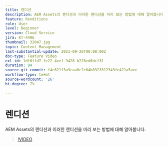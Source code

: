 ```yaml
---
title: 렌디션
description: AEM Assets의 렌디션과 이러한 렌디션을 미리 보는 방법에 대해 알아봅니다.
feature: Renditions
role: User
level: Beginner
version: Cloud Service
jira: KT-4496
thumbnail: 32047.jpg
topic: Content Management
last-substantial-update: 2021-09-26T00:00:00Z
doc-type: Feature Video
exl-id: 1df0ffd7-fe22-4eef-9428-b228ed0dcf31
duration: 94
source-git-commit: f4c621f3a9caa8c2c64b8323312343fe421a5aee
workflow-type: tm+mt
source-wordcount: '26'
ht-degree: 7%

---
```


# 렌디션

AEM Assets의 렌디션과 이러한 렌디션을 미리 보는 방법에 대해 알아봅니다.

>[!VIDEO](https://video.tv.adobe.com/v/32047?quality=12&learn=on)
